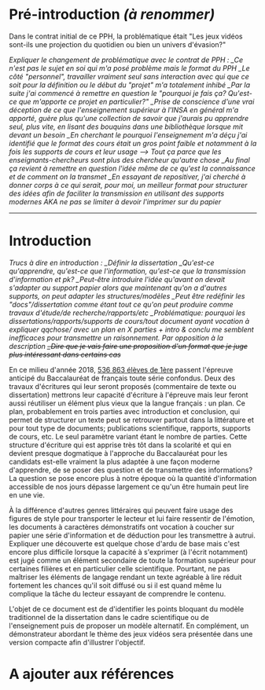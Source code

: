 # Pré-introduction *(à renommer)*

Dans le contrat initial de ce PPH, la problématique était "Les jeux vidéos sont-ils une projection du quotidien ou bien un univers d'évasion?"

*Expliquer le changement de problématique avec le contrat de PPH :*
*_Ce n'est pas le sujet en soi qui m'a posé problème mais le format du PPH*
*_Le côté "personnel", travailler vraiment seul sans interaction avec qui que ce soit pour la définition ou le début du "projet" m'a totalement inhibé*
*_Par la suite j'ai commencé à remettre en question le "pourquoi je fais ça? Qu'est-ce que m'apporte ce projet en particulier?"*
*_Prise de conscience d'une vrai déception de ce que l'enseignement supérieur à l'INSA en général m'a apporté, guère plus qu'une collection de savoir que j'aurais pu apprendre seul, plus vite, en lisant des bouquins dans une bibliothèque lorsque mit devant un besoin*
*_En cherchant le pourquoi l'enseignement m'a déçu j'ai identifié que le format des cours était un gros point faible et notamment à la fois les supports de cours et leur usage --> Tout ça parce que les enseignants-chercheurs sont plus des chercheur qu'autre chose*
*_Au final ça revient à remettre en question l'idée même de ce qu'est la connaissance et de comment on la transmet*
*_En essayant de repositiver, j'ai cherché à donner corps à ce qui serait, pour moi, un meilleur format pour structurer des idées afin de faciliter la transmission en utilisant des supports modernes AKA ne pas se limiter à devoir l'imprimer sur du papier*

_____________________________

# Introduction

*Trucs à dire en introduction :*
*_Définir la dissertation*
*_Qu'est-ce qu'apprendre, qu'est-ce que l'information, qu'est-ce que la transmission d'information et pk?*
*_Peut-être introduire l'idée qu'avant on devait s'adapter au support papier alors que maintenant qu'on a d'autres supports, on peut adapter les structures/modèles*
*_Peut être redéfinir les "docs"/dissertation comme étant tout ce qu'on peut produire comme travaux d'étude/de recherche/rapports/etc*
*_Problématique: pourquoi les dissertations/rapports/supports de cours/tout document ayant vocation à expliquer qqchose/ avec un plan en X parties + intro & conclu me semblent inefficaces pour transmettre un raisonnement. Par opposition à la description*
~~*_Dire que je vais faire une proposition d'un format que je juge plus intéressant dans certains cas*~~

En ce milieu d'année 2018, [536 863 élèves de 1ère][1] passent l'épreuve anticipé du Baccalauréat de français toute série confondus. Deux des travaux d'écritures qui leur seront proposés (commentaire de texte ou dissertation) mettrons leur capacité d'écriture à l'épreuve mais leur feront aussi réutiliser un élément plus vieux que la langue français : un plan. Ce plan, probablement en trois parties avec introduction et conclusion, qui permet de structurer un texte peut se retrouver partout dans la littérature et pour tout type de documents; publications scientifique, rapports, supports de cours, etc. Le seul paramètre variant étant le nombre de parties. Cette structure d'écriture qui est apprise très tôt dans la scolarité et qui en devient presque dogmatique à l'approche du Baccalauréat pour les candidats est-elle vraiment la plus adaptée à une façon moderne d'apprendre, de se poser des question et de transmettre des informations? La question se pose encore plus à notre époque où la quantité d'information accessible de nos jours dépasse largement ce qu'un être humain peut lire en une vie.

À la différence d'autres genres littéraires qui peuvent faire usage des figures de style pour transporter le lecteur et lui faire ressentir de l'émotion, les documents à caractères démonstratifs ont vocation à coucher sur papier une série d'information et de déduction pour les transmettre à autrui. Expliquer une découverte est quelque chose d'ardu de base mais c'est encore plus difficile lorsque la capacité à s'exprimer (à l'écrit notamment) est jugé comme un élément secondaire de toute la formation supérieur pour certaines filières et en particulier celle scientifique. Pourtant, ne pas maîtriser les éléments de langage rendant un texte agréable à lire réduit fortement les chances qu'il soit diffusé ou si il est quand même lu complique la tâche du lecteur essayant de comprendre le contenu.

L'objet de ce document est de d'identifier les points bloquant du modèle traditionnel de la dissertation dans le cadre scientifique ou de l'enseignement puis de proposer un modèle alternatif. En complément, un démonstrateur abordant le thème des jeux vidéos sera présentée dans une version compacte afin d'illustrer l'objectif.   



# A ajouter aux références

[1]:https://www.lemonde.fr/bac-lycee/article/2018/06/13/candidats-copies-sujets-les-chiffres-du-bac-2018_5314407_4401499.html
